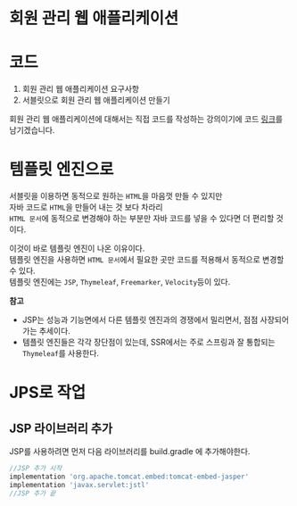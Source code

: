 회원 관리 웹 애플리케이션
=========================
# 코드  
  
1. 회원 관리 웹 애플리케이션 요구사항    
2. 서블릿으로 회원 관리 웹 애플리케이션 만들기    

회원 관리 웹 애플리케이션에 대해서는 직접 코드를 작성하는 강의이기에 코드 [링크](https://github.com/my-sprout-code/springmvc-servlet)를 남기겠습니다.      

# 템플릿 엔진으로
서블릿을 이용하면 동적으로 원하는 `HTML`을 마음껏 만들 수 있지만              
자바 코드로 `HTML`을 만들어 내는 것 보다 차라리              
`HTML 문서`에 동적으로 변경해야 하는 부분만 자바 코드를 넣을 수 있다면 더 편리할 것이다.          
          
이것이 바로 템플릿 엔진이 나온 이유이다.         
템플릿 엔진을 사용하면 `HTML 문서`에서 필요한 곳만 코드를 적용해서 동적으로 변경할 수 있다.        
템플릿 엔진에는 `JSP`, `Thymeleaf`, `Freemarker`, `Velocity`등이 있다.    
   
**참고**
* JSP는 성능과 기능면에서 다른 템플릿 엔진과의 경쟁에서 밀리면서, 점점 사장되어 가는 추세이다.    
* 템플릿 엔진들은 각각 장단점이 있는데, SSR에서는 주로 스프링과 잘 통합되는 `Thymeleaf`를 사용한다.   

# JPS로 작업  
## JSP 라이브러리 추가    
  
JSP를 사용하려면 먼저 다음 라이브러리를 build.gradle 에 추가해야한다.      
```gradle
//JSP 추가 시작
implementation 'org.apache.tomcat.embed:tomcat-embed-jasper'
implementation 'javax.servlet:jstl'
//JSP 추가 끝
```


 
